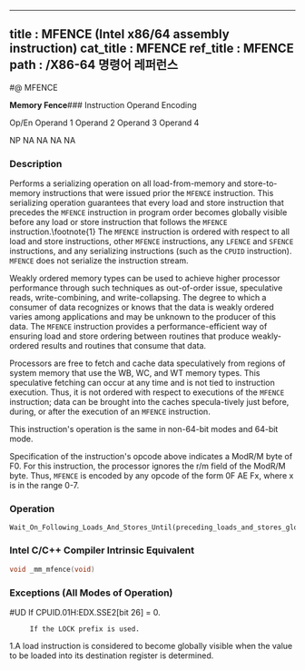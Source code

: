 ----------------------------
title : MFENCE (Intel x86/64 assembly instruction)
cat_title : MFENCE
ref_title : MFENCE
path : /X86-64 명령어 레퍼런스
----------------------------
#@ MFENCE

**Memory Fence**###                  Instruction Operand Encoding


Op/En Operand 1 Operand 2 Operand 3 Operand 4

NP NA NA NA NA

### Description


Performs a serializing operation on all load-from-memory and store-to-memory instructions that were issued prior the `MFENCE` instruction. This serializing operation guarantees that every load and store instruction that precedes the `MFENCE` instruction in program order becomes globally visible before any load or store instruction that follows the `MFENCE` instruction.\footnote{1}  The `MFENCE` instruction is ordered with respect to all load and store instructions, other `MFENCE` instructions, any `LFENCE` and `SFENCE` instructions, and any serializing instructions (such as the `CPUID` instruction). `MFENCE` does not serialize the instruction stream.

Weakly ordered memory types can be used to achieve higher processor performance through such techniques as out-of-order issue, speculative reads, write-combining, and write-collapsing. The degree to which a consumer of data recognizes or knows that the data is weakly ordered varies among applications and may be unknown to the producer of this data. The `MFENCE` instruction provides a performance-efficient way of ensuring load and store ordering between routines that produce weakly-ordered results and routines that consume that data.

Processors are free to fetch and cache data speculatively from regions of system memory that use the WB, WC, and WT memory types. This speculative fetching can occur at any time and is not tied to instruction execution. Thus, it is not ordered with respect to executions of the `MFENCE` instruction; data can be brought into the caches specula-tively just before, during, or after the execution of an `MFENCE` instruction.

This instruction's operation is the same in non-64-bit modes and 64-bit mode.

Specification of the instruction's opcode above indicates a ModR/M byte of F0. For this instruction, the processor ignores the r/m field of the ModR/M byte. Thus, `MFENCE` is encoded by any opcode of the form 0F AE Fx, where x is in the range 0-7.


### Operation

```info-verb
Wait_On_Following_Loads_And_Stores_Until(preceding_loads_and_stores_globally_visible);
```

### Intel C/C++ Compiler Intrinsic Equivalent

```cpp
void _mm_mfence(void)
```
### Exceptions (All Modes of Operation)


#UD  If CPUID.01H:EDX.SSE2[bit 26] = 0.

         If the LOCK prefix is used.



1.A load instruction is considered to become globally visible when the value to be loaded into its destination register is determined.

